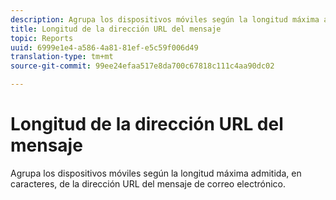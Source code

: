 ```yaml
---
description: Agrupa los dispositivos móviles según la longitud máxima admitida, en caracteres, de la dirección URL del mensaje de correo electrónico.
title: Longitud de la dirección URL del mensaje
topic: Reports
uuid: 6999e1e4-a586-4a81-81ef-e5c59f006d49
translation-type: tm+mt
source-git-commit: 99ee24efaa517e8da700c67818c111c4aa90dc02

---
```



# Longitud de la dirección URL del mensaje

Agrupa los dispositivos móviles según la longitud máxima admitida, en caracteres, de la dirección URL del mensaje de correo electrónico.

